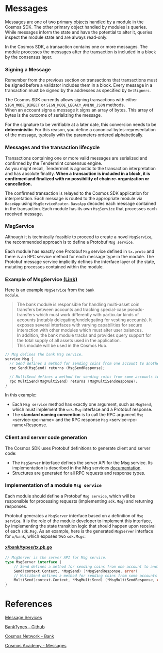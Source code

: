 # Messages
Messages are one of two primary objects handled by a module in the Cosmos SDK. The other primary object handled by modules is queries. While messages inform the state and have the potential to alter it, queries inspect the module state and are always read-only.<br/>

In the Cosmos SDK, a transaction contains one or more messages. The module processes the messages after the transaction is included in a block by the consensus layer.<br/>

### Signing a Message 
Remember from the previous section on transactions that transactions must be signed before a validator includes them in a block. Every message in a transaction must be signed by the addresses as specified by <code>GetSigners</code>.
<br/>

The Cosmos SDK currently allows signing transactions with either <code>SIGN_MODE_DIRECT</code> or <code>SIGN_MODE_LEGACY_AMINO_JSON</code> methods.
<br/>
When an account signs a message it signs an array of bytes. This array of bytes is the outcome of serializing the message. <br/>

For the signature to be verifiable at a later date, this conversion needs to be **deterministic**. For this reason, you define a canonical bytes-representation of the message, typically with the parameters ordered alphabetically.<br/>

### Messages and the transaction lifecycle
Transactions containing one or more valid messages are serialized and confirmed by the Tendermint consensus engine.<br/>
As you might recall, Tendermint is agnostic to the transaction interpretation and has absolute finality. **When a transaction is included in a block, it is confirmed and finalized with no possibility of chain re-organization or cancellation.** <br/>

The confirmed transaction is relayed to the Cosmos SDK application for interpretation. Each message is routed to the appropriate module via <code>BaseApp</code> using <code>MsgServiceRouter</code>. <code>BaseApp</code> decodes each message contained in the transaction. Each module has its own <code>MsgService</code> that processes each received message.<br/>

### MsgService
Although it is technically feasible to proceed to create a novel <code>MsgService</code>, the recommended approach is to define a Protobuf <code>Msg service</code>.
<br/>

Each module has exactly one Protobuf <code>Msg</code> service defined in <code>tx.proto</code> and there is an RPC service method for each message type in the module. The Protobuf message service implicitly defines the interface layer of the state, mutating processes contained within the module.<br/>

### Example of MsgService [(Link)](https://docs.cosmos.network/v0.46/modules/bank/)
Here is an example <code>MsgService</code> from the <code>bank module</code>.<br/>


> The bank module is responsible for handling multi-asset coin transfers between accounts and tracking special-case pseudo-transfers which must work differently with particular kinds of accounts (notably delegating/undelegating for vesting accounts). It exposes several interfaces with varying capabilities for secure interaction with other modules which must alter user balances.<br/>
In addition, the bank module tracks and provides query support for the total supply of all assets used in the application.
<br/>This module will be used in the Cosmos Hub.

```go
// Msg defines the bank Msg service.
service Msg {
  // Send defines a method for sending coins from one account to another account.
  rpc Send(MsgSend) returns (MsgSendResponse);

  // MultiSend defines a method for sending coins from some accounts to other accounts.
  rpc MultiSend(MsgMultiSend) returns (MsgMultiSendResponse);
}

```
In this example:<br/>

- Each <code>Msg service</code> method has exactly one argument, such as <code>MsgSend</code>, which must implement the <code>sdk.Msg</code> interface and a Protobuf response.
- The **standard naming convention** is to call the RPC argument <code>Msg</code> \<service-rpc-name> and the RPC response <code>Msg</code> \<service-rpc-name>Response.

### Client and server code generation
The Cosmos SDK uses Protobuf definitions to generate client and server code:<br/>
- The <code>MsgServer</code> interface defines the server API for the Msg service. Its implementation is described in the Msg services [documentation](https://docs.cosmos.network/main/building-modules/msg-services.html).
- Structures are generated for all RPC requests and response types.

### Implementation of a module <code>Msg service</code>
Each module should define a Protobuf <code>Msg service</code>, which will be responsible for processing requests (implementing <code>sdk.Msg</code>) and returning responses.<br/>

Protobuf generates a <code>MsgServer</code> interface based on a definition of <code>Msg service</code>. It is the role of the module developer to implement this interface, by implementing the state transition logic that should happen upon receival of each <code>sdk.Msg</code>. As an example, here is the generated <code>MsgServer</code> interface for <code>x/bank</code>, which exposes two <code>sdk.Msgs</code>:

#### [x/bank/types/tx.pb.go](https://github.com/cosmos/cosmos-sdk/blob/v0.46.0/x/bank/types/tx.pb.go#L288-L294)
```go
// MsgServer is the server API for Msg service.
type MsgServer interface {
	// Send defines a method for sending coins from one account to another account.
	Send(context.Context, *MsgSend) (*MsgSendResponse, error)
	// MultiSend defines a method for sending coins from some accounts to other accounts.
	MultiSend(context.Context, *MsgMultiSend) (*MsgMultiSendResponse, error)
}
```

# References
[Message Services](https://docs.cosmos.network/main/building-modules/msg-services.html)

[BankTypes - Github](https://github.com/cosmos/cosmos-sdk/blob/v0.46.0/x/bank/types/tx.pb.go#L288-L294)

[Cosmos Network - Bank](https://docs.cosmos.network/v0.46/modules/bank/)

[Cosmos Academy - Messages](https://tutorials.cosmos.network/academy/2-cosmos-concepts/4-messages.html)